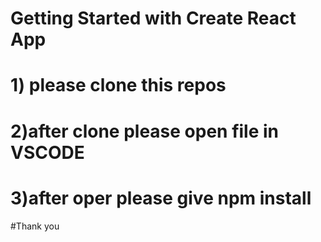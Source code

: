 # Getting Started with Create React App

# 1) please clone this repos
# 2)after clone please open file in VSCODE 
# 3)after oper please give npm install  

#Thank you
